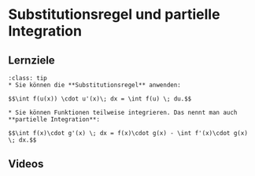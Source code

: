 # Substitutionsregel und partielle Integration

## Lernziele

```{admonition} Lernziele 
:class: tip
* Sie können die **Substitutionsregel** anwenden:

$$\int f(u(x)) \cdot u'(x)\; dx = \int f(u) \; du.$$

* Sie können Funktionen teilweise integrieren. Das nennt man auch **partielle Integration**:

$$\int f(x)\cdot g'(x) \; dx = f(x)\cdot g(x) - \int f'(x)\cdot g(x) \; dx.$$ 
```

## Videos

